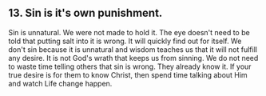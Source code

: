 ## 13. Sin is it's own punishment.
Sin is unnatural. We were not made to hold it. The eye doesn't need to be told that putting salt into it is wrong. It will quickly find out for itself. We don't sin because it is unnatural and wisdom teaches us that it will not fulfill any desire. It is not God's wrath that keeps us from sinning.
We do not need to waste time telling others that sin is wrong. They already know it. If your true desire is for them to know Christ, then spend time talking about Him and watch Life change happen.
